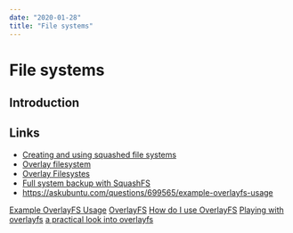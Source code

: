 ```yaml
---
date: "2020-01-28"
title: "File systems"
---
```

<!-- 2020-01-27-Simplest-possible-Linux-boot -->

<!-- markdownlint-disable MD025 -->
# File systems
<!-- markdownlint-enable MD025 -->

## Introduction

## Links
* [Creating and using squashed file systems](https://www.tldp.org/HOWTO/SquashFS-HOWTO/creatingandusing.html)
* [Overlay filesystem](https://wiki.archlinux.org/index.php/Overlay_filesystem)
* [Overlay Filesystes](https://www.kernel.org/doc/Documentation/filesystems/overlayfs.txt)
* [Full system backup with SquashFS](https://wiki.archlinux.org/index.php/Full_system_backup_with_SquashFS)
* https://askubuntu.com/questions/699565/example-overlayfs-usage

<!-- markdownlint-disable MD034 -->
[Example OverlayFS Usage](https://askubuntu.com/questions/699565/example-overlayfs-usage)
[OverlayFS](https://blog.programster.org/overlayfs)
[How do I use OverlayFS](https://askubuntu.com/questions/109413/how-do-i-use-overlayfs/109441#109441)
[Playing with overlayfs](http://jasonwryan.com/blog/2015/01/19/overlayfs/)
[a practical look into overlayfs](https://ops.tips/notes/practical-look-into-overlayfs/)
<!-- markdownlint-enable MD034 -->
